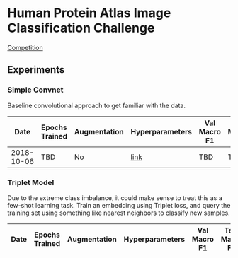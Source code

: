 # Human Protein Atlas Image Classification Challenge

[Competition](https://www.kaggle.com/c/human-protein-atlas-image-classification)

## Experiments

### Simple Convnet

Baseline convolutional approach to get familiar with the data.

Date|Epochs Trained|Augmentation|Hyperparameters|Val Macro F1|Test Macro F1|
|---|---|---|---|---|---|
2018-10-06|TBD|No|[link](hyperparameters/simple_convnet_v1.json)|TBD|TBD|

### Triplet Model

Due to the extreme class imbalance, it could make sense to treat this as a few-shot learning task. Train an embedding using Triplet loss, and query the training set using something like nearest neighbors to classify new samples.

Date|Epochs Trained|Augmentation|Hyperparameters|Val Macro F1|Test Macro F1|
|---|---|---|---|---|---|